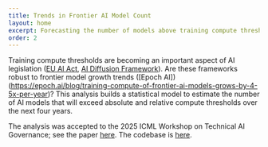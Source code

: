 ```yaml
---
title: Trends in Frontier AI Model Count 
layout: home
excerpt: Forecasting the number of models above training compute thresholds (GovAI Winter Fellowship)
order: 2
---
```


Training compute thresholds are becoming an important aspect of AI legislation ([EU AI Act](https://www.google.com/search?q=eu+ai+act&sca_esv=2fb4a8e283a3786e&sxsrf=AE3TifOlf2BBNgDBlLYG9zOIs7RJmQLdcw%3A1760089829043&ei=5dboaO6oApDBhbIPtoWS4Ao&ved=0ahUKEwiur6HIrZmQAxWQYEEAHbaCBKwQ4dUDCBA&uact=5&oq=eu+ai+act&gs_lp=Egxnd3Mtd2l6LXNlcnAiCWV1IGFpIGFjdDIKECMYgAQYJxiKBTIEECMYJzIKECMYgAQYJxiKBTINEAAYgAQYsQMYQxiKBTIFEAAYgAQyChAAGIAEGEMYigUyBRAAGIAEMgoQABiABBhDGIoFMgUQABiABDIKEAAYgAQYQxiKBUi1DFDGCVjGCXADeAGQAQCYAXagAXaqAQMwLjG4AQPIAQD4AQGYAgSgAosBwgIKEAAYsAMY1gQYR5gDAIgGAZAGCJIHAzMuMaAHuQiyBwMwLjG4B3_CBwUwLjEuM8gHDw&sclient=gws-wiz-serp), [AI Diffusion Framework](https://www.federalregister.gov/documents/2025/01/15/2025-00636/framework-for-artificial-intelligence-diffusion)). Are these frameworks robust to frontier model growth trends ([Epoch AI])(https://epoch.ai/blog/training-compute-of-frontier-ai-models-grows-by-4-5x-per-year)? This analysis builds a statistical model to estimate the number of AI models that will exceed absolute and relative compute thresholds over the next four years. 

The analysis was accepted to the 2025 ICML Workshop on Technical AI Governance; see the paper [here](https://openreview.net/forum?id=ZJDyzSR5iu). The codebase is [here](https://github.com/IyngkarranKumar/compute_thresholds_public). 